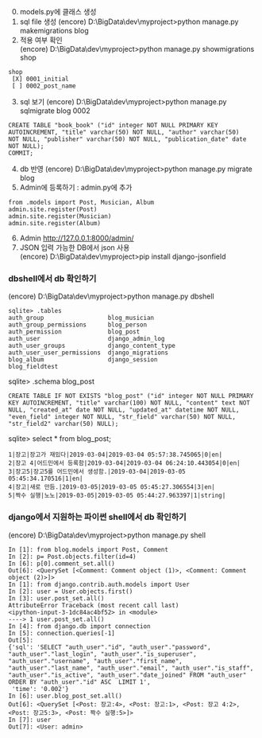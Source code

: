 0. models.py에 클래스 생성
1. sql file 생성 
(encore) D:\BigData\dev\myproject>python manage.py makemigrations blog
2. 적용 여부 확인   
(encore) D:\BigData\dev\myproject>python manage.py showmigrations shop
```
shop  
 [X] 0001_initial  
 [ ] 0002_post_name  
```
3. sql  보기 
(encore) D:\BigData\dev\myproject>python manage.py sqlmigrate blog 0002
```
CREATE TABLE "book_book" ("id" integer NOT NULL PRIMARY KEY AUTOINCREMENT, "title" varchar(50) NOT NULL, "author" varchar(50)
NOT NULL, "publisher" varchar(50) NOT NULL, "publication_date" date NOT NULL);
COMMIT;
```
4. db 반영
(encore) D:\BigData\dev\myproject>python manage.py migrate blog
5. Admin에 등록하기 :  admin.py에 추가 
```
from .models import Post, Musician, Album
admin.site.register(Post)
admin.site.register(Musician)
admin.site.register(Album)
```
6. Admin http://127.0.0.1:8000/admin/
7. JSON 입력 가능한 DB에서 json 사용  
(encore) D:\BigData\dev\myproject>pip install django-jsonfield

### dbshell에서 db 확인하기   
(encore) D:\BigData\dev\myproject>python manage.py dbshell
```
sqlite> .tables  
auth_group                  blog_musician
auth_group_permissions      blog_person
auth_permission             blog_post
auth_user                   django_admin_log
auth_user_groups            django_content_type
auth_user_user_permissions  django_migrations
blog_album                  django_session
blog_fieldtest
```  
sqlite> .schema blog_post  
```
CREATE TABLE IF NOT EXISTS "blog_post" ("id" integer NOT NULL PRIMARY KEY AUTOINCREMENT, "title" varchar(100) NOT NULL, "content" text NOT NULL, "created_at" date NOT NULL, "updated_at" datetime NOT NULL, "even_field" integer NOT NULL, "str_field" varchar(50) NOT NULL, "str_field2" varchar(50) NULL);
```
sqlite> select * from blog_post;  
```
1|장고|장고가 재밌다|2019-03-04|2019-03-04 05:57:38.745065|0|en|
2|장고 4|어드민에서 등록함|2019-03-04|2019-03-04 06:24:10.443054|0|en|
3|장고5|장고5를 어드민에서 생성함.|2019-03-04|2019-03-05 05:45:34.170516|1|en|
4|장고|새로 만듬.|2019-03-05|2019-03-05 05:45:27.306554|3|en|
5|짝수 실행|노노|2019-03-05|2019-03-05 05:44:27.963397|1|string|
```


### django에서 지원하는 파이썬 shell에서 db 확인하기  
(encore) D:\BigData\dev\myproject>python manage.py shell  
```
In [1]: from blog.models import Post, Comment  
In [2]: p= Post.objects.filter(id=4)  
In [6]: p[0].comment_set.all()  
Out[6]: <QuerySet [<Comment: Comment object (1)>, <Comment: Comment object (2)>]>  
In [1]: from django.contrib.auth.models import User  
In [2]: user = User.objects.first()  
In [3]: user.post_set.all()  
AttributeError Traceback (most recent call last)  
<ipython-input-3-1dc84ac4bf52> in <module>  
----> 1 user.post_set.all()  
In [4]: from django.db import connection  
In [5]: connection.queries[-1]  
Out[5]:   
{'sql': 'SELECT "auth_user"."id", "auth_user"."password", "auth_user"."last_login", "auth_user"."is_superuser", "auth_user"."username", "auth_user"."first_name", "auth_user"."last_name", "auth_user"."email", "auth_user"."is_staff", "auth_user"."is_active", "auth_user"."date_joined" FROM "auth_user" ORDER BY "auth_user"."id" ASC  LIMIT 1',
 'time': '0.002'}  
In [6]: user.blog_post_set.all()  
Out[6]: <QuerySet [<Post: 장고:4>, <Post: 장고:1>, <Post: 장고 4:2>, <Post: 장고5:3>, <Post: 짝수 실행:5>]>  
In [7]: user  
Out[7]: <User: admin>  
```
